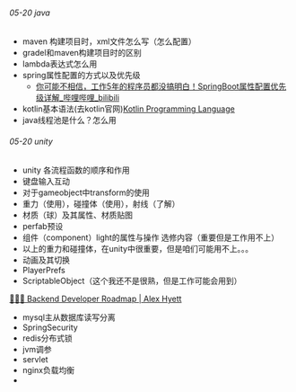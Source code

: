 ###### 05-20 java
- maven 构建项目时，xml文件怎么写（怎么配置）
- gradel和maven构建项目时的区别
- lambda表达式怎么用
- spring属性配置的方式以及优先级
	- [你可能不相信，工作5年的程序员都没搞明白！SpringBoot属性配置优先级详解\_哔哩哔哩\_bilibili](https://www.bilibili.com/video/BV1744y1y7uH/?spm_id_from=333.880.my_history.page.click)
- kotlin基本语法(去kotlin官网)[Kotlin Programming Language](https://kotlinlang.org/)
- java线程池是什么？怎么用

###### 05-20 unity
- unity 各流程函数的顺序和作用
- 键盘输入互动
- 对于gameobject中transform的使用
- 重力（使用），碰撞体（使用），射线（了解）
- 材质（球）及其属性、材质贴图
- perfab预设
- 组件（component）light的属性与操作
选修内容（重要但是工作用不上）
- 以上的重力和碰撞体，在unity中很重要，但是咱们可能用不上。。。
- 动画及其切换
- PlayerPrefs
- ScriptableObject（这个我还不是很熟，但是工作可能会用到）



[🧑🏻‍💻 Backend Developer Roadmap | Alex Hyett](https://www.alexhyett.com/backend-developer-roadmap/)
- mysql主从数据库读写分离
- SpringSecurity
- redis分布式锁
- jvm调参
- servlet
- nginx负载均衡
- 